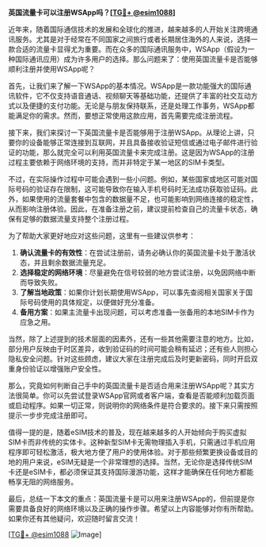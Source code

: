 **英国流量卡可以注册WSApp吗？[[TG💪+ @esim1088](https://t.me/s/esim1088)]**

近年来，随着国际通信技术的发展和全球化的推进，越来越多的人开始关注跨境通讯服务。尤其是对于经常在不同国家之间旅行或者长期居住海外的人来说，选择一款合适的流量卡显得尤为重要。而在众多的国际通讯服务中，WSApp（假设为一种国际通讯应用）成为许多用户的选择。那么问题来了：使用英国流量卡是否能够顺利注册并使用WSApp呢？

首先，让我们来了解一下WSApp的基本情况。WSApp是一款功能强大的国际通讯软件，它不仅支持语音通话、视频聊天等基础功能，还提供了丰富的社交互动方式以及便捷的支付功能。无论是与朋友保持联系，还是处理工作事务，WSApp都能满足你的需求。然而，要想正常使用这款应用，首先需要完成注册流程。

接下来，我们来探讨一下英国流量卡是否能够用于注册WSApp。从理论上讲，只要你的设备能够正常连接到互联网，并且具备接收验证短信或通过电子邮件进行验证的功能，那么就完全可以利用英国流量卡来完成注册。这是因为WSApp的注册过程主要依赖于网络环境的支持，而并非特定于某一地区的SIM卡类型。

不过，在实际操作过程中可能会遇到一些小问题。例如，某些国家或地区可能对国际号码的验证存在限制，这可能导致你在输入手机号码时无法成功获取验证码。此外，如果使用的流量套餐中包含的数据量不足，也可能影响到网络连接的稳定性，从而影响注册体验。因此，在准备注册之前，建议提前检查自己的流量卡状态，确保有足够的数据流量支持整个注册过程。

为了帮助大家更好地应对这些问题，这里有一些建议供参考：

1. **确认流量卡的有效性**：在尝试注册前，请务必确认你的英国流量卡处于激活状态，并且剩余数据流量充足。
2. **选择稳定的网络环境**：尽量避免在信号较弱的地方尝试注册，以免因网络中断而导致失败。
3. **了解当地政策**：如果你计划长期使用WSApp，可以事先查阅相关国家关于国际号码使用的具体规定，以便做好充分准备。
4. **备用方案**：如果主流量卡出现问题，可以考虑准备一张备用的本地SIM卡作为应急之用。

当然，除了上述提到的技术层面的因素外，还有一些其他需要注意的地方。比如，部分用户反映由于时区差异，收到验证码的时间可能会稍有延迟；还有些人则担心隐私安全问题。针对这些顾虑，建议大家在注册完成后及时更新密码，同时开启双重身份验证以增强账户安全性。

那么，究竟如何判断自己手中的英国流量卡是否适合用来注册WSApp呢？其实方法很简单。你可以先尝试登录WSApp官网或者客户端，查看是否能顺利加载页面或启动程序。如果一切正常，则说明你的网络条件是符合要求的。接下来只需按照提示一步步完成注册即可。

值得一提的是，随着eSIM技术的普及，现在越来越多的人开始倾向于购买虚拟SIM卡而非传统的实体卡。这种新型SIM卡无需物理插入手机，只需通过手机应用程序即可轻松激活，极大地方便了用户的使用体验。对于那些频繁更换设备或目的地的用户来说，eSIM无疑是一个非常理想的选择。当然，无论你是选择传统SIM卡还是eSIM卡，都必须保证其支持国际漫游功能，这样才能确保在任何地方都能畅享无阻的网络服务。

最后，总结一下本文的重点：英国流量卡是可以用来注册WSApp的，但前提是你需要具备良好的网络环境以及正确的操作步骤。希望以上内容能够对你有所帮助。如果你还有其他疑问，欢迎随时留言交流！

[[TG💪+ @esim1088](https://t.me/s/esim1088) ![Image](https://i.postimg.cc/4NQfJmqS/Snipaste-2025-05-13-00-14-12.png)]
